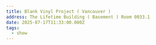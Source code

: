 ```yaml
---
title: Blank Vinyl Project ( Vancouver )
address: The Lifetime Building ( Basement ) Room 0033.1
date: 2025-07-17T11:33:00.000Z
tags:
  - show
---
```


